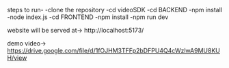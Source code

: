 steps to run-
-clone the repository
-cd videoSDK
-cd BACKEND
-npm install
-node index.js
-cd FRONTEND
-npm install
-npm run dev

website will be served at-> http://localhost:5173/

demo video-> https://drive.google.com/file/d/1fOJHM3TFFp2bDFPU4Q4cWzlwA9MU8KUH/view
